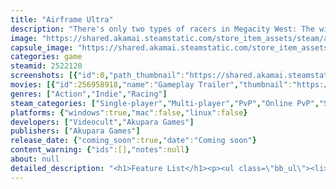 ```yaml
---
title: "Airframe Ultra"
description: "There's only two types of racers in Megacity West: The winners and the dead. So fire up your airframe and strap on your katana. Welcome to the violent underground world of Ultra Circuit racing!"
image: "https://shared.akamai.steamstatic.com/store_item_assets/steam/apps/2522120/header.jpg?t=1731694340"
capsule_image: "https://shared.akamai.steamstatic.com/store_item_assets/steam/apps/2522120/8e243f9575a26f2d5c15399fa2af9a0fb6ad59dc/capsule_231x87.jpg?t=1731694340"
categories: game
steamid: 2522120
screenshots: [{"id":0,"path_thumbnail":"https://shared.akamai.steamstatic.com/store_item_assets/steam/apps/2522120/ss_282d9d3980cba0b26e84a7f00788870e18b8f7a9.600x338.jpg?t=1731694340","path_full":"https://shared.akamai.steamstatic.com/store_item_assets/steam/apps/2522120/ss_282d9d3980cba0b26e84a7f00788870e18b8f7a9.1920x1080.jpg?t=1731694340"},{"id":1,"path_thumbnail":"https://shared.akamai.steamstatic.com/store_item_assets/steam/apps/2522120/ss_34e0b45b9ec7aee1e992622cbd32b6825a418e73.600x338.jpg?t=1731694340","path_full":"https://shared.akamai.steamstatic.com/store_item_assets/steam/apps/2522120/ss_34e0b45b9ec7aee1e992622cbd32b6825a418e73.1920x1080.jpg?t=1731694340"},{"id":2,"path_thumbnail":"https://shared.akamai.steamstatic.com/store_item_assets/steam/apps/2522120/ss_1fbd5a4bb8ae271506a2d047aec1769a9cff5290.600x338.jpg?t=1731694340","path_full":"https://shared.akamai.steamstatic.com/store_item_assets/steam/apps/2522120/ss_1fbd5a4bb8ae271506a2d047aec1769a9cff5290.1920x1080.jpg?t=1731694340"},{"id":3,"path_thumbnail":"https://shared.akamai.steamstatic.com/store_item_assets/steam/apps/2522120/ss_6a4f8aedfb2b864be2913ede0bd16107fa778967.600x338.jpg?t=1731694340","path_full":"https://shared.akamai.steamstatic.com/store_item_assets/steam/apps/2522120/ss_6a4f8aedfb2b864be2913ede0bd16107fa778967.1920x1080.jpg?t=1731694340"},{"id":4,"path_thumbnail":"https://shared.akamai.steamstatic.com/store_item_assets/steam/apps/2522120/ss_646d5fc30e1cf44c70b1220443c7899892e56861.600x338.jpg?t=1731694340","path_full":"https://shared.akamai.steamstatic.com/store_item_assets/steam/apps/2522120/ss_646d5fc30e1cf44c70b1220443c7899892e56861.1920x1080.jpg?t=1731694340"},{"id":5,"path_thumbnail":"https://shared.akamai.steamstatic.com/store_item_assets/steam/apps/2522120/ss_4494cae6434aec04b1566ee81e926fb29d35c0f4.600x338.jpg?t=1731694340","path_full":"https://shared.akamai.steamstatic.com/store_item_assets/steam/apps/2522120/ss_4494cae6434aec04b1566ee81e926fb29d35c0f4.1920x1080.jpg?t=1731694340"},{"id":6,"path_thumbnail":"https://shared.akamai.steamstatic.com/store_item_assets/steam/apps/2522120/ss_ff8f0102e1c750a0e526ca5746f41c71cab36cec.600x338.jpg?t=1731694340","path_full":"https://shared.akamai.steamstatic.com/store_item_assets/steam/apps/2522120/ss_ff8f0102e1c750a0e526ca5746f41c71cab36cec.1920x1080.jpg?t=1731694340"},{"id":7,"path_thumbnail":"https://shared.akamai.steamstatic.com/store_item_assets/steam/apps/2522120/ss_c723295f8f1f09f9ba792b3e95e4a0bd6445259f.600x338.jpg?t=1731694340","path_full":"https://shared.akamai.steamstatic.com/store_item_assets/steam/apps/2522120/ss_c723295f8f1f09f9ba792b3e95e4a0bd6445259f.1920x1080.jpg?t=1731694340"},{"id":8,"path_thumbnail":"https://shared.akamai.steamstatic.com/store_item_assets/steam/apps/2522120/ss_4ab6bb641bcb6bdd2c2790b605cfef71bac31eed.600x338.jpg?t=1731694340","path_full":"https://shared.akamai.steamstatic.com/store_item_assets/steam/apps/2522120/ss_4ab6bb641bcb6bdd2c2790b605cfef71bac31eed.1920x1080.jpg?t=1731694340"},{"id":9,"path_thumbnail":"https://shared.akamai.steamstatic.com/store_item_assets/steam/apps/2522120/ss_21b577a89486b4b6856b6a54841f435dcdaa1ab9.600x338.jpg?t=1731694340","path_full":"https://shared.akamai.steamstatic.com/store_item_assets/steam/apps/2522120/ss_21b577a89486b4b6856b6a54841f435dcdaa1ab9.1920x1080.jpg?t=1731694340"}]
movies: [{"id":256958918,"name":"Gameplay Trailer","thumbnail":"https://shared.akamai.steamstatic.com/store_item_assets/steam/apps/256958918/406478ccb44b6408b530fd1a3936797b3b703620/movie_600x337.jpg?t=1731694334","webm":{"480":"http://video.akamai.steamstatic.com/store_trailers/256958918/movie480_vp9.webm?t=1731694334","max":"http://video.akamai.steamstatic.com/store_trailers/256958918/movie_max_vp9.webm?t=1731694334"},"mp4":{"480":"http://video.akamai.steamstatic.com/store_trailers/256958918/movie480.mp4?t=1731694334","max":"http://video.akamai.steamstatic.com/store_trailers/256958918/movie_max.mp4?t=1731694334"},"highlight":true}]
genres: ["Action","Indie","Racing"]
steam_categories: ["Single-player","Multi-player","PvP","Online PvP","Shared/Split Screen PvP","Co-op","Online Co-op","Shared/Split Screen Co-op","Shared/Split Screen","Steam Achievements","Steam Cloud"]
platforms: {"windows":true,"mac":false,"linux":false}
developers: ["Videocult","Akupara Games"]
publishers: ["Akupara Games"]
release_date: {"coming_soon":true,"date":"Coming soon"}
content_warning: {"ids":[],"notes":null}
about: null
detailed_description: "<h1>Feature List</h1><p><ul class=\"bb_ul\"><li><p class=\"bb_paragraph\">HI OCTANE</p></li><li><p class=\"bb_paragraph\">FULL THROTTLE</p></li><li><p class=\"bb_paragraph\">MAKE YOUR RACER</p></li><li><p class=\"bb_paragraph\">CLASH WITH YOUR CREW</p></li><li><p class=\"bb_paragraph\">RULE THE STREETS</p></li></ul></p><br><h1>About the Game</h1><p class=\"bb_paragraph\"><img class=\"bb_img\" src=\"https://shared.akamai.steamstatic.com/store_item_assets/steam/apps/2522120/extras/My_Character_Alternate_Crop.png?t=1731694340\" /></p><p class=\"bb_paragraph\"></p><p class=\"bb_paragraph\">Three feet above the blacktop lies another city. Its citizens are the desperate, the thrill-seeking, the dangerous and the mad. At this height, the legends of the street are made.</p><p class=\"bb_paragraph\"><img class=\"bb_img\" src=\"https://shared.akamai.steamstatic.com/store_item_assets/steam/apps/2522120/extras/AFU_Graphic_GIF_FullThrottle_616x220_V2.gif?t=1731694340\" /></p><p class=\"bb_paragraph\"></p><p class=\"bb_paragraph\">From the rusting shipyards of Slabtown to the sleek 'scrapers in Ellay... from the dune dens of the Ysidro edgelands to the hulking arcologies of the Texicali ZEGO zone, Airframe racers from all across Megacity West compete for fame, fortune and a chance at glory... three feet above or six feet below. You can have everything you've ever wanted. All you need to do is win.</p><p class=\"bb_paragraph\"><img class=\"bb_img\" src=\"https://shared.akamai.steamstatic.com/store_item_assets/steam/apps/2522120/extras/AFU_Graphic_GIF_HiOctane_616x220_V2.gif?t=1731694340\" /></p><p class=\"bb_paragraph\"></p><p class=\"bb_paragraph\">Airframe Ultra is a fast-paced battle-racer where you compete with friends and foes in split-screen and online multiplayer. You can thrash with pipes, chains and plasma torches or leave them in the dust with boosts and pure white-knuckle cunning. Whatever it takes to win. So load up, make your racer, and settle things like a legend on the cracked asphalt streets of Megacity West!</p><p class=\"bb_paragraph\"></p><p class=\"bb_paragraph\"><img class=\"bb_img\" src=\"https://shared.akamai.steamstatic.com/store_item_assets/steam/apps/2522120/extras/AFU_Graphic_GIF_LowFiCyberpunk_616x220_V2.gif?t=1731694340\" /><img class=\"bb_img\" src=\"https://shared.akamai.steamstatic.com/store_item_assets/steam/apps/2522120/extras/AFU_Steam_LineBreak-A.png?t=1731694340\" /></p><p class=\"bb_paragraph\"></p><p class=\"bb_paragraph\"></p><p class=\"bb_paragraph\"></p>"
---
```


